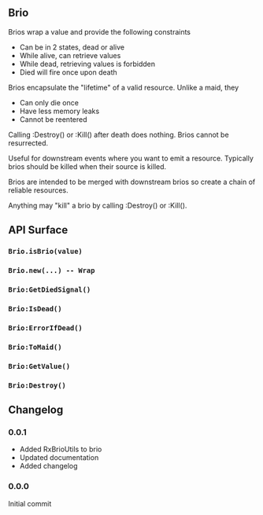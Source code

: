 ## Brio

Brios wrap a value and provide the following constraints

- Can be in 2 states, dead or alive
- While alive, can retrieve values
- While dead, retrieving values is forbidden
- Died will fire once upon death

Brios encapsulate the "lifetime" of a valid resource. Unlike a maid, they
- Can only die once
- Have less memory leaks
- Cannot be reentered

Calling :Destroy() or :Kill() after death does nothing. Brios cannot be resurrected.

Useful for downstream events where you want to emit a resource. Typically
brios should be killed when their source is killed.

Brios are intended to be merged with downstream brios so create a chain of reliable
resources.

Anything may "kill" a brio by calling :Destroy() or :Kill().

## API Surface

### `Brio.isBrio(value)`

### `Brio.new(...) -- Wrap`

### `Brio:GetDiedSignal()`

### `Brio:IsDead()`

### `Brio:ErrorIfDead()`

### `Brio:ToMaid()`

### `Brio:GetValue()`

### `Brio:Destroy()`

## Changelog

### 0.0.1
- Added RxBrioUtils to brio
- Updated documentation
- Added changelog

### 0.0.0
Initial commit